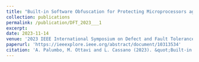 ```yaml
---
title: "Built-in Software Obfuscation for Protecting Microprocessors against Hardware Trojan Horses"
collection: publications
permalink: /publication/DFT_2023___1
excerpt:
date: 2023-11-14
venue: '2023 IEEE International Symposium on Defect and Fault Tolerance in VLSI and Nanotechnology Systems (DFT)'
paperurl: 'https://ieeexplore.ieee.org/abstract/document/10313534'
citation: 'A. Palumbo, M. Ottavi and L. Cassano (2023). &quot;Built-in Software Obfuscation for Protecting Microprocessors against Hardware Trojan Horses.&quot; <i>2023 IEEE International Symposium on Defect and Fault Tolerance in VLSI and Nanotechnology Systems (DFT)</i>.'
---
```


